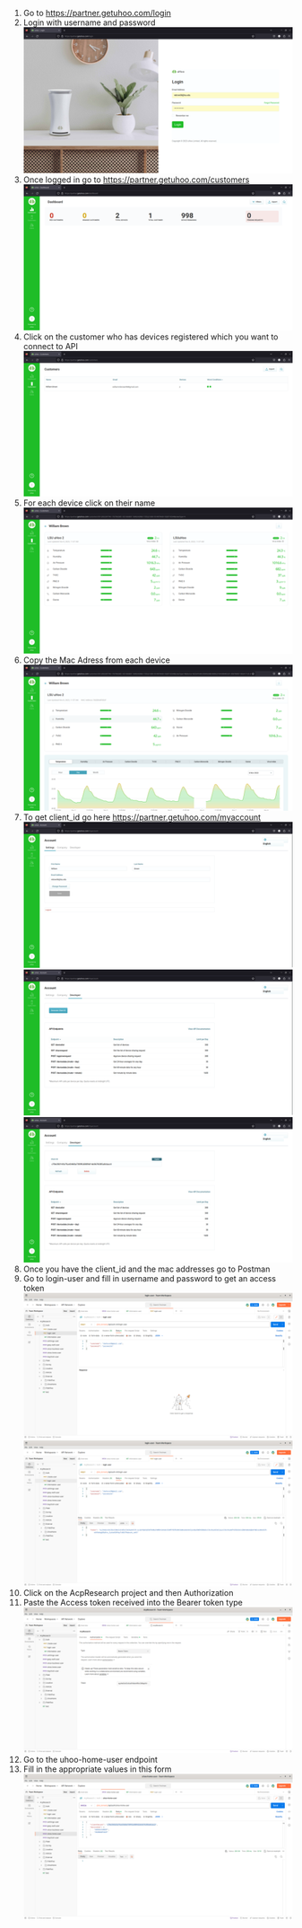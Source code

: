 1. Go to https://partner.getuhoo.com/login
2. Login with username and password
   ![login](https://github.com/IBehave3/RegisterUhooHome/blob/main/1-login.png)
3. Once logged in go to https://partner.getuhoo.com/customers
   ![customers](https://github.com/IBehave3/RegisterUhooHome/blob/main/2-customers.png)
4. Click on the customer who has devices registered which you want to connect to API
   ![customer-name](https://github.com/IBehave3/RegisterUhooHome/blob/main/3-customer-name.png)
5. For each device click on their name
    ![device-name](https://github.com/IBehave3/RegisterUhooHome/blob/main/4-device-name.png)
6. Copy the Mac Adress from each device
   ![copy-mac-address](https://github.com/IBehave3/RegisterUhooHome/blob/main/5-copy-mac-address.png)
7. To get client_id go here https://partner.getuhoo.com/myaccount
   ![my-account](https://github.com/IBehave3/RegisterUhooHome/blob/main/6-my-account.png)
   ![developer](https://github.com/IBehave3/RegisterUhooHome/blob/main/7-developer.png)
   ![copy-client-id](https://github.com/IBehave3/RegisterUhooHome/blob/main/8-copy-client-id.png)
8. Once you have the client_id and the mac addresses go to Postman
10. Go to login-user and fill in username and password to get an access token
   ![postman-login](https://github.com/IBehave3/RegisterUhooHome/blob/main/9-postman-login.png)
   ![access-token](https://github.com/IBehave3/RegisterUhooHome/blob/main/10-access-token.png)
12. Click on the AcpResearch project and then Authorization
13. Paste the Access token received into the Bearer token type
   ![set-token](https://github.com/IBehave3/RegisterUhooHome/blob/main/12-set-token.png)
14. Go to the uhoo-home-user endpoint
15. Fill in the appropriate values in this form
    ![update-api](https://github.com/IBehave3/RegisterUhooHome/blob/main/13-update-api.png)

